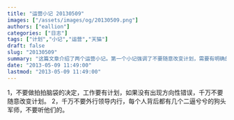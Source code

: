 ```yaml
---
title: "运营小记 20130509"
images: ["/assets/images/og/20130509.png"]
authors: ["eallion"]
categories: ["日志"]
tags: ["计划","小记","运营","天猫"]
draft: false
slug: "20130509"
summary: "这篇文章介绍了两个运营小记。第一个小记强调了不要随意改变计划，需要有明确的工作计划和方向。第二个小记告诫不要被外行领导内行，不要听那些自以为是的军师的建议。"
date: "2013-05-09 11:49:00"
lastmod: "2013-05-09 11:49:00"
---
```


1，不要做拍拍脑袋的决定，工作要有计划，如果没有出现方向性错误，千万不要随意改变计划。
2，千万不要外行领导内行，每个人背后都有几个二逼兮兮的狗头军师，不要听他们的。
